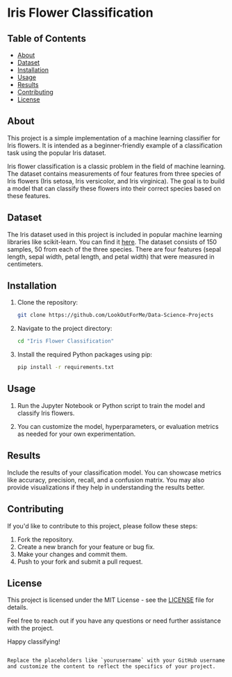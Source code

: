 
# Iris Flower Classification


## Table of Contents
- [About](#about)
- [Dataset](#dataset)
- [Installation](#installation)
- [Usage](#usage)
- [Results](#results)
- [Contributing](#contributing)
- [License](#license)

## About
This project is a simple implementation of a machine learning classifier for Iris flowers. It is intended as a beginner-friendly example of a classification task using the popular Iris dataset.

Iris flower classification is a classic problem in the field of machine learning. The dataset contains measurements of four features from three species of Iris flowers (Iris setosa, Iris versicolor, and Iris virginica). The goal is to build a model that can classify these flowers into their correct species based on these features.

## Dataset
The Iris dataset used in this project is included in popular machine learning libraries like scikit-learn. You can find it [here](https://scikit-learn.org/stable/datasets/toy_dataset.html#iris-dataset). The dataset consists of 150 samples, 50 from each of the three species. There are four features (sepal length, sepal width, petal length, and petal width) that were measured in centimeters.

## Installation
1. Clone the repository:
   ```bash
   git clone https://github.com/LookOutForMe/Data-Science-Projects
   ```

2. Navigate to the project directory:
   ```bash
   cd "Iris Flower Classification"
   ```

3. Install the required Python packages using pip:
   ```bash
   pip install -r requirements.txt
   ```

## Usage
1. Run the Jupyter Notebook or Python script to train the model and classify Iris flowers.

2. You can customize the model, hyperparameters, or evaluation metrics as needed for your own experimentation.

## Results
Include the results of your classification model. You can showcase metrics like accuracy, precision, recall, and a confusion matrix. You may also provide visualizations if they help in understanding the results better.

## Contributing
If you'd like to contribute to this project, please follow these steps:
1. Fork the repository.
2. Create a new branch for your feature or bug fix.
3. Make your changes and commit them.
4. Push to your fork and submit a pull request.

## License
This project is licensed under the MIT License - see the [LICENSE](LICENSE) file for details.

Feel free to reach out if you have any questions or need further assistance with the project.

Happy classifying!
```

Replace the placeholders like `yourusername` with your GitHub username and customize the content to reflect the specifics of your project.
